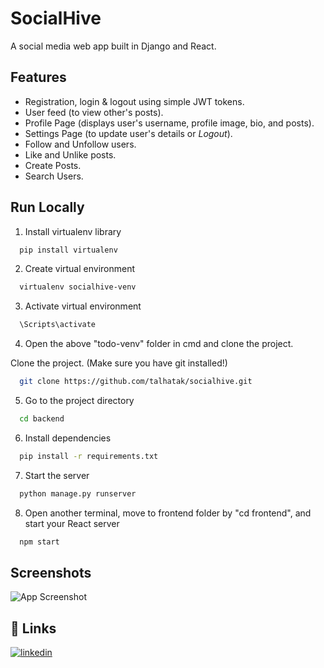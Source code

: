# SocialHive

A social media web app built in Django and React. 

## Features
- Registration, login & logout using simple JWT tokens.
- User feed (to view other's posts).
- Profile Page (displays user's username, profile image, bio, and posts).
- Settings Page (to update user's details or *Logout*).
- Follow and Unfollow users.
- Like and Unlike posts.
- Create Posts.
- Search Users.
## Run Locally

1. Install virtualenv library
```bash
  pip install virtualenv
```
2. Create virtual environment
```bash
  virtualenv socialhive-venv 
```
3. Activate virtual environment
```bash
  \Scripts\activate 
```
4. Open the above "todo-venv" folder in cmd and clone the project.

Clone the project. (Make sure you have git installed!)

```bash
  git clone https://github.com/talhatak/socialhive.git
```

5. Go to the project directory

```bash
  cd backend
```

6. Install dependencies

```bash
  pip install -r requirements.txt
```

7. Start the server

```bash
  python manage.py runserver
```
8. Open another terminal, move to frontend folder by "cd frontend", and start your React server 
```bash
  npm start
```

## Screenshots

![App Screenshot]([(https://github.com/talhatak/socialhive/blob/83dffaa8055bf33ea999993781ca9bf9e586c6fc/ss1.JPG)])


## 🔗 Links
[![linkedin](https://img.shields.io/badge/linkedin-0A66C2?style=for-the-badge&logo=linkedin&logoColor=white)](https://www.linkedin.com/in/talha-khan-80a04923a/)
